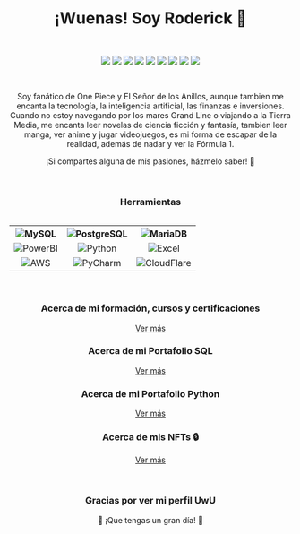 <!-- Banner principal -->
<h1 align="center">¡Wuenas! Soy Roderick 👋</h1>

<!-- <h3 align="center">[tu cargo actual] en [tu empresa actual]</h3> -->
<br>

<!-- Redes sociales -->
<p align="center">
  <a href="https://twitter.com/roderick_gamer1"><img src="https://img.shields.io/badge/Twitter-1DA1F2?style=for-the-badge&logo=twitter&logoColor=white"></a>
  <a href="https://instagram.com/roderick_gamer1"><img src="https://img.shields.io/badge/Instagram-E4405F?style=for-the-badge&logo=instagram&logoColor=white"></a>
  <a href="https://www.twitch.tv/roderick_gamer"><img src="https://img.shields.io/badge/Twitch-9146FF?style=for-the-badge&logo=twitch&logoColor=white"></a>
  <a href="https://discord.gg/8WUzVjDTx3"><img src="https://img.shields.io/badge/Discord-5865F2?style=for-the-badge&logo=discord&logoColor=white"></a>
  <a href="https://myanimelist.net/profile/roderick_gamer"><img src="https://img.shields.io/badge/MyAnimeList-2E51A2?style=for-the-badge&logo=myanimelist&logoColor=white"></a>
  <a href="https://www.tiktok.com/@roderick_gamer"><img src="https://img.shields.io/badge/TikTok-000000?style=for-the-badge&logo=tiktok&logoColor=white"></a>
  <a href="https://t.me/roderick_gamer"><img src="https://img.shields.io/badge/Telegram-2CA5E0?style=for-the-badge&logo=telegram&logoColor=white"></a>
  <a href="mailto:[tu correo electrónico]"><img src="https://img.shields.io/badge/Gmail-D14836?style=for-the-badge&logo=gmail&logoColor=white"></a>
  <a href="https://www.linkedin.com/in/rodrigososa-andrade/"><img src="https://img.shields.io/badge/LinkedIn-0077B5?style=for-the-badge&logo=linkedin&logoColor=white">   </a>
</p>


<br>


<!-- Sobre mí -->
<p align="center">Soy fanático de One Piece y El Señor de los Anillos, aunque tambien me encanta la tecnología, la inteligencia artificial, las finanzas e inversiones. Cuando no estoy navegando por los mares Grand Line o viajando a la Tierra Media, me encanta leer novelas de ciencia ficción y fantasía, tambien leer manga, ver anime y jugar videojuegos, es mi forma de escapar de la realidad, además de nadar y ver la Fórmula 1.</p>

<p align="center">¡Si compartes alguna de mis pasiones, házmelo saber! 🤩</p>


<br>


<!-- Cargo actual -->
<!--<h2>Cargo actual</h2>
<p>[Tu cargo actual] en [tu empresa actual]</p>-->


<!-- Intereses profesionales -->
<!--<h2>Intereses profesionales</h2>
<ul>
  <li>Interés 1</li>
  <li>Interés 2</li>
  <li>Interés 3</li>
</ul>-->


<h3 align="center">Herramientas</h3>
<div style="display: flex; justify-content: center;">
  <table align="center">
    <tr align="center">
      <th><img src="https://img.shields.io/badge/MySQL-005C84?style=for-the-badge&logo=mysql&logoColor=white" alt="MySQL"></th>
      <th><img src="https://img.shields.io/badge/PostgreSQL-316192?style=for-the-badge&logo=postgresql&logoColor=white" alt="PostgreSQL"></th>
      <th><img src="https://img.shields.io/badge/MariaDB-003545?style=for-the-badge&logo=mariadb&logoColor=white" alt="MariaDB"></th>
    </tr>
    <tr align="center">
      <td><img src="https://img.shields.io/badge/PowerBI-F2C811?style=for-the-badge&logo=Power%20BI&logoColor=white" alt="PowerBI"></td>
      <td><img src="https://img.shields.io/badge/Python-FFD43B?style=for-the-badge&logo=python&logoColor=blue" alt="Python"></td>
      <td><img src="https://img.shields.io/badge/Microsoft_Excel-217346?style=for-the-badge&logo=microsoft-excel&logoColor=white" alt="Excel"></td>
    </tr>
    <tr align="center">
      <td><img src="https://img.shields.io/badge/Amazon_AWS-FF9900?style=for-the-badge&logo=amazonaws&logoColor=white" alt="AWS"></td>
      <td><img src="https://img.shields.io/badge/PyCharm-000000.svg?&style=for-the-badge&logo=PyCharm&logoColor=white" alt="PyCharm"></td>
      <td><img src="https://img.shields.io/badge/Cloudflare-F38020?style=for-the-badge&logo=Cloudflare&logoColor=white" alt="CloudFlare"></td>
    </tr>
   <!-- <tr align="center">
      <td>Elemento 7</td>
      <td>Elemento 8</td>
      <td>Elemento 9</td>
    </tr>-->
  </table>
</div>


<br>


<!-- Acerca de mi formación, cursos y certificaciones -->
<div align="center">
  <h3>Acerca de mi formación, cursos y certificaciones</h3>
  <p><a href="Formación, cursos y certificaciones.md">Ver más</a></p>
</div>


<!-- Acerca de mi Portafolio SQL -->
<div align="center">
  <h3>Acerca de mi Portafolio SQL</h3>
  <p><a href="">Ver más</a></p>
</div>


<!-- Acerca de mi Portafolio Python -->
<div align="center">
  <h3>Acerca de mi Portafolio Python</h3>
  <p><a href="https://github.com/RoderickGamer/PythonPortfolio">Ver más</a></p>
</div>


<!-- Acerca de Mis NFTs -->
<div align="center">
  <h3>Acerca de mis NFTs 🔒</h3>
  <p><a href="FNFT Holding.md">Ver más</a></p>
</div>

<br>



<!-- Carteras de criptomonedas 
<h2 align="center">Carteras de criptomonedas 💰</h2>
<p align="center">A continuación, encontrarás mis direcciones públicas para recibir donaciones en diferentes redes:</p>

<h3 align="center">Ethereum</h3>
<p align="center">0x1234567890123456789012345678901234567890</p>

<h3 align="center">Binance Smart Chain</h3>
<p align="center">0x1234567890123456789012345678901234567890</p>

<h3 align="center">Polygon</h3>
<p align="center">0x1234567890123456789012345678901234567890</p>

<h3 align="center">Solana</h3>
<p align="center">[dirección de tu cartera en Solana]</p>

<h3 align="center">Cardano</h3>
<p align="center">[dirección de tu cartera en Cardano]</p> 
-->


<!-- Agradecimiento -->

<h3 align="center">Gracias por ver mi perfil UwU</h3>
<p align="center">🚀 ¡Que tengas un gran día! 🚀</p>
  

<!-- Banner final -->
<!-- <p align="center"><img src="[enlace a una imagen de tu elección]" alt="banner"></p> -->

